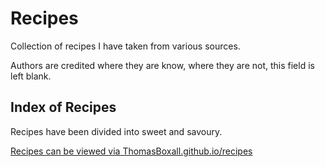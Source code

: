 # Recipes
Collection of recipes I have taken from various sources.

Authors are credited where they are know, where they are not, this field is left blank.

## Index of Recipes
Recipes have been divided into sweet and savoury.

[Recipes can be viewed via ThomasBoxall.github.io/recipes](https://ThomasBoxall.github.io/recipes)